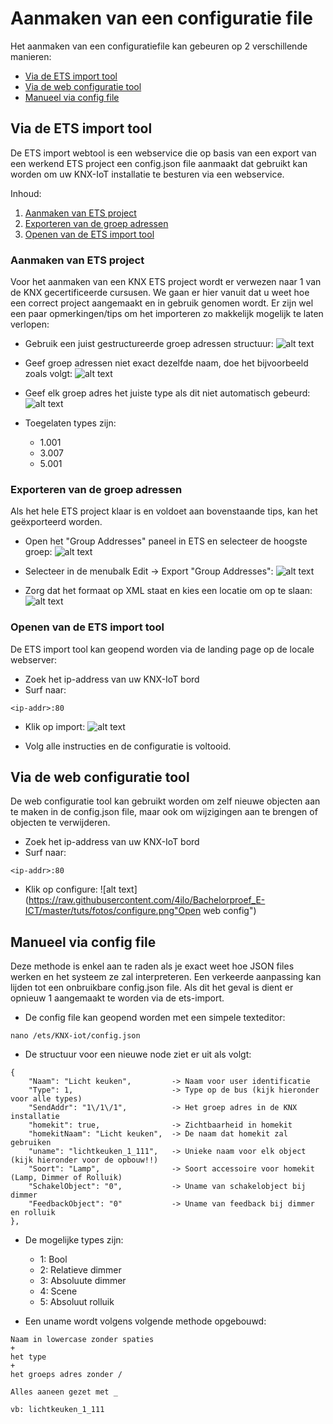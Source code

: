 # Aanmaken van een configuratie file

Het aanmaken van een configuratiefile kan gebeuren op 2 verschillende manieren:

- [Via de ETS import tool](#via-de-ets-import-tool)
- [Via de web configuratie tool](#via-de-web-configuratie-tool)
- [Manueel via config file](#manueel-via-config-file)

## Via de ETS import tool

De ETS import webtool is een webservice die op basis van een export van een werkend ETS project een config.json file aanmaakt dat gebruikt kan worden om uw KNX-IoT installatie te besturen via een webservice. 

Inhoud:

1. [Aanmaken van ETS project](#aanmaken-van-ets-project)
2. [Exporteren van de groep adressen](#exporteren-van-de-groep-adressen)
3. [Openen van de ETS import tool](#openen-van-de-ETS-import-tool)


### Aanmaken van ETS project

Voor het aanmaken van een KNX ETS project wordt er verwezen naar 1 van de KNX gecertificeerde cursusen. We gaan er hier vanuit dat u weet hoe een correct project aangemaakt en in gebruik genomen wordt. Er zijn wel een paar opmerkingen/tips om het importeren zo makkelijk mogelijk te laten verlopen:


- Gebruik een juist gestructureerde groep adressen structuur: 
![alt text](https://raw.githubusercontent.com/4ilo/Bachelorproef_E-ICT/master/tuts/fotos/gstructuur.png "Groep adressen structuur")


- Geef groep adressen niet exact dezelfde naam, doe het bijvoorbeeld zoals volgt:
![alt text](https://raw.githubusercontent.com/4ilo/Bachelorproef_E-ICT/master/tuts/fotos/gnaam.png "Namen van groep adressen")

- Geef elk groep adres het juiste type als dit niet automatisch gebeurd:
![alt text](https://raw.githubusercontent.com/4ilo/Bachelorproef_E-ICT/master/tuts/fotos/gtype.png "Type van groep adressen")
- Toegelaten types zijn:
	- 1.001
	- 3.007
	- 5.001


### Exporteren van de groep adressen

Als het hele ETS project klaar is en voldoet aan bovenstaande tips, kan het geëxporteerd worden.

- Open het "Group Addresses" paneel in ETS en selecteer de hoogste groep:
![alt text](https://raw.githubusercontent.com/4ilo/Bachelorproef_E-ICT/master/tuts/fotos/hoofdgroep.png "Selecteer de hoofdgroep")

- Selecteer in de menubalk Edit -> Export "Group Addresses":
![alt text](https://raw.githubusercontent.com/4ilo/Bachelorproef_E-ICT/master/tuts/fotos/export.png "Selecteer de export tool")

- Zorg dat het formaat op XML staat en kies een locatie om op te slaan:
![alt text](https://raw.githubusercontent.com/4ilo/Bachelorproef_E-ICT/master/tuts/fotos/export2.png "Kies XML als output")


### Openen van de ETS import tool

De ETS import tool kan geopend worden via de landing page op de locale webserver:

- Zoek het ip-address van uw KNX-IoT bord
- Surf naar:
```
<ip-addr>:80
```

- Klik op import:
![alt text](https://raw.githubusercontent.com/4ilo/Bachelorproef_E-ICT/master/tuts/fotos/landingPage.png "Open ETS import")

- Volg alle instructies en de configuratie is voltooid.


## Via de web configuratie tool

De web configuratie tool kan gebruikt worden om zelf nieuwe objecten aan te maken in de config.json file, maar ook om wijzigingen aan te brengen of objecten te verwijderen.

- Zoek het ip-address van uw KNX-IoT bord
- Surf naar:
```
<ip-addr>:80
```

- Klik op configure:
![alt text](https://raw.githubusercontent.com/4ilo/Bachelorproef_E-ICT/master/tuts/fotos/configure.png"Open web config")


## Manueel via config file

Deze methode is enkel aan te raden als je exact weet hoe JSON files werken en het systeem ze zal interpreteren. Een verkeerde aanpassing kan lijden tot een onbruikbare config.json file. Als dit het geval is dient er opnieuw 1 aangemaakt te worden via de ets-import.


- De config file kan geopend worden met een simpele texteditor: 

```
nano /ets/KNX-iot/config.json
```
- De structuur voor een nieuwe node ziet er uit als volgt:

```
{
    "Naam": "Licht keuken",			-> Naam voor user identificatie
    "Type": 1,						-> Type op de bus (kijk hieronder voor alle types)
    "SendAddr": "1\/1\/1",			-> Het groep adres in de KNX installatie
    "homekit": true,				-> Zichtbaarheid in homekit
    "homekitNaam": "Licht keuken",	-> De naam dat homekit zal gebruiken
    "uname": "lichtkeuken_1_111",	-> Unieke naam voor elk object (kijk hieronder voor de opbouw!!)
    "Soort": "Lamp",				-> Soort accessoire voor homekit (Lamp, Dimmer of Rolluik)
    "SchakelObject": "0",			-> Uname van schakelobject bij dimmer 
    "FeedbackObject": "0"			-> Uname van feedback bij dimmer en rolluik
},
```

- De mogelijke types zijn:
	- 1: Bool
	- 2: Relatieve dimmer
	- 3: Absoluute dimmer
	- 4: Scene
	- 5: Absoluut rolluik

- Een uname wordt volgens volgende methode opgebouwd:

```
Naam in lowercase zonder spaties
+
het type
+
het groeps adres zonder /

Alles aaneen gezet met _

vb: lichtkeuken_1_111
```